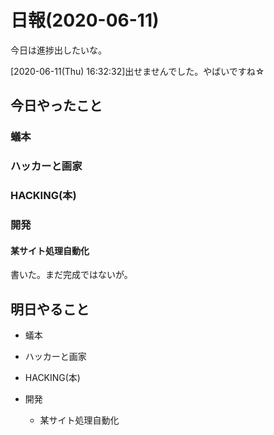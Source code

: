 # 日報(2020-06-11)

今日は進捗出したいな。

[2020-06-11(Thu) 16:32:32]出せませんでした。やばいですね☆

## 今日やったこと

### 蟻本

### ハッカーと画家

### HACKING(本)

### 開発

#### 某サイト処理自動化

書いた。まだ完成ではないが。

## 明日やること

* 蟻本

* ハッカーと画家

* HACKING(本)

* 開発

	* 某サイト処理自動化
